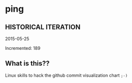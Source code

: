 # ping

## HISTORICAL ITERATION
2015-05-25

Incremented: 189

## What is this?? 
Linux skills to hack the github commit visualization chart `;-)`
